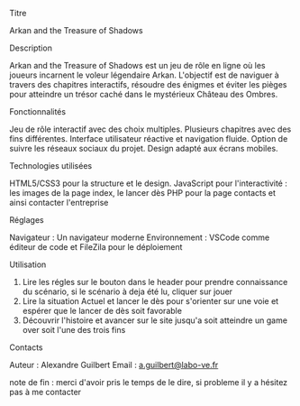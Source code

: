 Titre

Arkan and the Treasure of Shadows

Description

Arkan and the Treasure of Shadows est un jeu de rôle en ligne où les joueurs incarnent le voleur légendaire Arkan. L'objectif est de naviguer à travers des chapitres interactifs, résoudre des énigmes et éviter les pièges pour atteindre un trésor caché dans le mystérieux Château des Ombres.

Fonctionnalités

Jeu de rôle interactif avec des choix multiples.
Plusieurs chapitres avec des fins différentes.
Interface utilisateur réactive et navigation fluide.
Option de suivre les réseaux sociaux du projet.
Design adapté aux écrans mobiles.


Technologies utilisées

HTML5/CSS3 pour la structure et le design.
JavaScript pour l'interactivité : les images de la page index, le lancer dès
PHP pour la page contacts et ainsi contacter l'entreprise

Réglages

Navigateur : Un navigateur moderne
Environnement : VSCode comme éditeur de code et FileZila pour le déploiement

Utilisation

1) Lire les régles sur le bouton dans le header pour prendre connaissance du scénario, si le scénario à deja été lu, cliquer sur jouer
2) Lire la situation Actuel et lancer le dès pour s'orienter sur une voie et espérer que le lancer de dès soit favorable
3) Découvrir l'histoire et avancer sur le site jusqu'a soit atteindre un game over soit l'une des trois fins

Contacts


Auteur : Alexandre Guilbert
Email : a.guilbert@labo-ve.fr

note de fin : merci d'avoir pris le temps de le dire, si probleme il y a hésitez pas à me contacter
